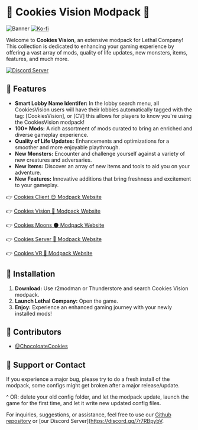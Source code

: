 # 🍪 Cookies Vision Modpack 🍪

![Banner](https://i.imgur.com/C7QUR5I.png)
[![Ko-fi](https://img.shields.io/badge/Support-0%2C%20209%2C%200?style=for-the-badge&logo=kofi&logoColor=%23fc8803&link=https%3A%2F%2Fko-fi.com%2Fccchocolatecookies)](https://ko-fi.com/ccchocolatecookies)

Welcome to **Cookies Vision**, an extensive modpack for Lethal Company! This collection is dedicated to enhancing your gaming experience by offering a vast array of mods, quality of life updates, new monsters, items, features, and much more.



[<img src="https://i.imgur.com/Uv9Djbw.png" alt="Discord Server">](https://discord.gg/7r7RBpybVK)


## 🌟 Features

- **Smart Lobby Name Identifer:** In the lobby search menu, all CookiesVision users will have their lobbies automatically tagged with the tag: [CookiesVision], or [CV] this allows for players to know you're using the CookiesVision modpack!
- **100+ Mods:** A rich assortment of mods curated to bring an enriched and diverse gameplay experience.
- **Quality of Life Updates:** Enhancements and optimizations for a smoother and more enjoyable playthrough.
- **New Monsters:** Encounter and challenge yourself against a variety of new creatures and adversaries.
- **New Items:** Discover an array of new items and tools to aid you on your adventure.
- **New Features:** Innovative additions that bring freshness and excitement to your gameplay.

👉 [Cookies Client 😊 Modpack Website](https://thunderstore.io/c/lethal-company/p/ChocolateCookies/CookiesClient/)

👉 [Cookies Vision 👀 Modpack Website](https://thunderstore.io/c/lethal-company/p/ChocolateCookies/Cookies_Vision_Modpack/)

👉 [Cookies Moons 🌑 Modpack Website](https://thunderstore.io/c/lethal-company/p/ChocolateCookies/CookiesMOONS/)

👉 [Cookies Server 📠 Modpack Website](https://thunderstore.io/c/lethal-company/p/ChocolateCookies/CookiesServer/)

👉 [Cookies VR 🥽 Modpack Website](https://thunderstore.io/c/lethal-company/p/ChocolateCookies/CookiesVR/)


## 🚀 Installation

1. **Download:** Use r2modman or Thunderstore and search Cookies Vision modpack.
2. **Launch Lethal Company:** Open the game.
3. **Enjoy:** Experience an enhanced gaming journey with your newly installed mods!


## 👥 Contributors

- [@ChocoloateCookies](https://github.com/direpromise)

## 💬 Support or Contact

If you experience a major bug, please try to do a fresh install of the modpack, some configs might get broken after a major release/update.

^ OR: delete your old config folder, and let the modpack update, launch the game for the first time, and let it write new updated config files.

For inquiries, suggestions, or assistance, feel free to use our [Github repository](https://github.com/direpromise/CookiesVisionModpack) or [our Discord Server](https://discord.gg/7r7RBpybV.
